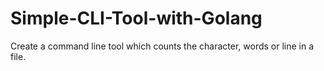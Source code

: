# Simple-CLI-Tool-with-Golang
Create a command line tool which counts the character, words or line in a file.
